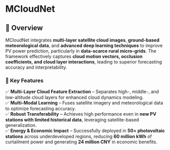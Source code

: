 # MCloudNet
## 🌟 **Overview**  
MCloudNet integrates **multi-layer satellite cloud images**, **ground-based meteorological data**, and **advanced deep learning techniques** to improve PV power prediction, particularly in **data-scarce rural micro-grids**. The framework effectively captures **cloud motion vectors, occlusion coefficients, and cloud layer interactions**, leading to superior forecasting accuracy and interpretability.  

### 🚀 **Key Features**  
✅ **Multi-Layer Cloud Feature Extraction** – Separates high-, middle-, and low-altitude cloud layers for enhanced cloud dynamics modeling.  
✅ **Multi-Modal Learning** – Fuses satellite imagery and meteorological data to optimize forecasting accuracy.  
✅ **Robust Transferability** – Achieves high performance even in **new PV stations with limited historical data**, leveraging satellite-based generalization.  
✅ **Energy & Economic Impact** – Successfully deployed in **50+ photovoltaic stations** across underdeveloped regions, reducing **60 million kWh** of curtailment power and generating **24 million CNY** in economic benefits.  

